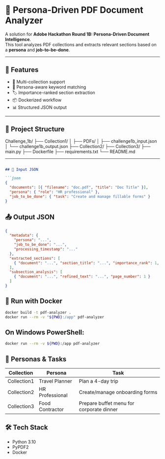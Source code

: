 
# 📘 Persona-Driven PDF Document Analyzer

A solution for **Adobe Hackathon Round 1B: Persona-Driven Document Intelligence**.  
This tool analyzes PDF collections and extracts relevant sections based on a **persona** and **job-to-be-done**.

---

## 🚀 Features

- 📂 Multi-collection support  
- 🧠 Persona-aware keyword matching  
- 🏷️ Importance-ranked section extraction  
- 📦 Dockerized workflow  
- 📊 Structured JSON output  


---

## 🧱 Project Structure

Challenge_1b/
├── Collection1/
│   ├── PDFs/
│   ├── challenge1b_input.json
│   └── challenge1b_output.json
├── Collection2/
├── Collection3/
├── main.py
├── Dockerfile
├── requirements.txt
└── README.md

---

```markdown

## 🧠 Input JSON

```json
{
  "documents": [{ "filename": "doc.pdf", "title": "Doc Title" }],
  "persona": { "role": "HR professional" },
  "job_to_be_done": { "task": "Create and manage fillable forms" }
}
```

## 📤 Output JSON

```json
{
  "metadata": {
    "persona": "...",
    "job_to_be_done": "...",
    "processing_timestamp": "..."
  },
  "extracted_sections": [
    { "document": "...", "section_title": "...", "importance_rank": 1, "page_number": 1 }
  ],
  "subsection_analysis": [
    { "document": "...", "refined_text": "...", "page_number": 1 }
  ]
}
```

## 🐳 Run with Docker

```bash
docker build -t pdf-analyzer .
docker run --rm -v "${PWD}:/app" pdf-analyzer
```

## On Windows PowerShell:

```bash
docker run --rm -v ${PWD}:/app pdf-analyzer
```

## 👤 Personas & Tasks

| Collection  | Persona         | Task                                     |
| ----------- | --------------- | ---------------------------------------- |
| Collection1 | Travel Planner  | Plan a 4-day trip                        |
| Collection2 | HR Professional | Create/manage onboarding forms           |
| Collection3 | Food Contractor | Prepare buffet menu for corporate dinner |

## 🛠️ Tech Stack

- Python 3.10
- PyPDF2
- Docker
```
